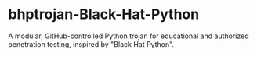 # bhptrojan-Black-Hat-Python
A modular, GitHub-controlled Python trojan for educational and authorized penetration testing, inspired by "Black Hat Python".
